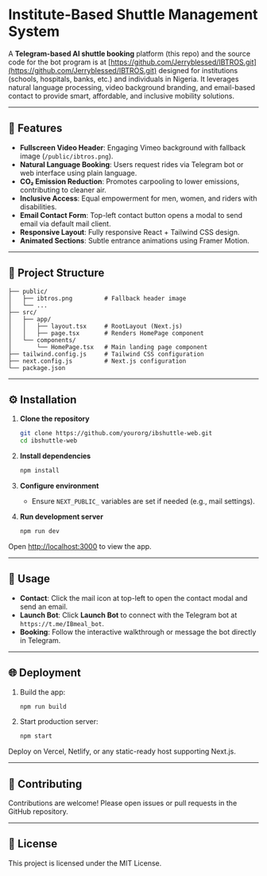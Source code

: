# Institute-Based Shuttle Management System

A **Telegram-based AI shuttle booking** platform (this repo) and the source code for the bot program is at [https://github.com/Jerryblessed/IBTROS.git](https://github.com/Jerryblessed/IBTROS.git) designed for institutions (schools, hospitals, banks, etc.) and individuals in Nigeria. It leverages natural language processing, video background branding, and email-based contact to provide smart, affordable, and inclusive mobility solutions.

---

## 🚀 Features

* **Fullscreen Video Header**: Engaging Vimeo background with fallback image (`/public/ibtros.png`).
* **Natural Language Booking**: Users request rides via Telegram bot or web interface using plain language.
* **CO₂ Emission Reduction**: Promotes carpooling to lower emissions, contributing to cleaner air.
* **Inclusive Access**: Equal empowerment for men, women, and riders with disabilities.
* **Email Contact Form**: Top-left contact button opens a modal to send email via default mail client.
* **Responsive Layout**: Fully responsive React + Tailwind CSS design.
* **Animated Sections**: Subtle entrance animations using Framer Motion.

---

## 📁 Project Structure

```
├── public/
│   ├── ibtros.png         # Fallback header image
│   └── ...
├── src/
│   ├── app/
│   │   ├── layout.tsx     # RootLayout (Next.js)
│   │   ├── page.tsx       # Renders HomePage component
│   └── components/
│       └── HomePage.tsx   # Main landing page component
├── tailwind.config.js     # Tailwind CSS configuration
├── next.config.js         # Next.js configuration
└── package.json
```

---

## ⚙️ Installation

1. **Clone the repository**

   ```bash
   git clone https://github.com/yourorg/ibshuttle-web.git
   cd ibshuttle-web
   ```

2. **Install dependencies**

   ```bash
   npm install
   ```

3. **Configure environment**

   * Ensure `NEXT_PUBLIC_` variables are set if needed (e.g., mail settings).

4. **Run development server**

   ```bash
   npm run dev
   ```

Open [http://localhost:3000](http://localhost:3000) to view the app.

---

## 📝 Usage

* **Contact**: Click the mail icon at top-left to open the contact modal and send an email.
* **Launch Bot**: Click **Launch Bot** to connect with the Telegram bot at `https://t.me/IBmeal_bot`.
* **Booking**: Follow the interactive walkthrough or message the bot directly in Telegram.

---

## 🌐 Deployment

1. Build the app:

   ```bash
   npm run build
   ```
2. Start production server:

   ```bash
   npm start
   ```

Deploy on Vercel, Netlify, or any static-ready host supporting Next.js.

---

## 🤝 Contributing

Contributions are welcome! Please open issues or pull requests in the GitHub repository.

---

## 📄 License

This project is licensed under the MIT License.

